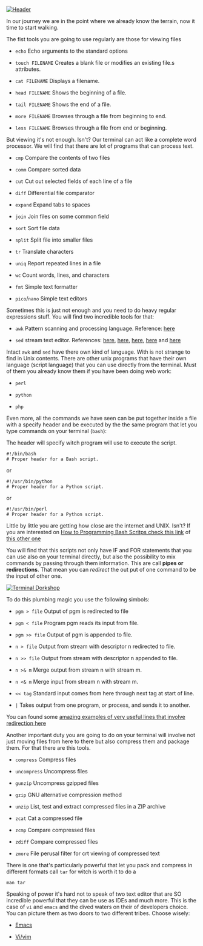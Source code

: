 [![Header](https://raw.github.com/patriciogonzalezvivo/Shell-Initiation/master/images/terminal08.jpg)](http://patriciogonzalezvivo.com/)

In our journey we are in the point where we already know the terrain, now it time to start walking.

The fist tools you are going to use regularly are those for viewing files

*	`echo`				Echo arguments to the standard options

*	`touch FILENAME`	Creates a blank file or modifies an existing file.s attributes.

*	`cat FILENAME` 		Displays a filename.

*	`head FILENAME`		Shows the beginning of a file.

*	`tail FILENAME`		Shows the end of a file.

*	`more FILENAME`		Browses through a file from beginning to end.

*	`less FILENAME`		Browses through a file from end or beginning.

But viewing it's not enough. Isn't? Our terminal can act like a complete word processor. We will find that there are lot of programs that can process text.

*	`cmp`	Compare the contents of two files

*	`comm`	Compare sorted data

*	`cut`	Cut out selected fields of each line of a file

*	`diff`	Differential file comparator

*	`expand`	Expand tabs to spaces

*	`join`	Join files on some common field

*	`sort`	Sort file data

*	`split`	Split file into smaller files

*	`tr`	Translate characters

*	`uniq`	Report repeated lines in a file

*	`wc`	Count words, lines, and characters

*	`fmt`	Simple text formatter

*	`pico`/`nano`	Simple text editors 


Sometimes this is just not enough and you need to do heavy regular expressions stuff. You will find two incredible tools for that:

*	`awk`	Pattern scanning and processing language. Reference: [here](http://www.catonmat.net/blog/awk-one-liners-explained-part-one/)

*	`sed`	stream text editor. References: [here](http://www.pement.org/sed/sedfaq.html), [here](http://www.catonmat.net/blog/proof-that-sed-is-turing-complete/), [here](http://www.thegeekstuff.com/tag/sed-tips-and-tricks/), [here](http://tech.bluesmoon.info/2008/09/programming-patterns-in-sed.html) and [here](http://www.grymoire.com/Unix/Sed.html)

Intact `awk` and `sed` have there own kind of language. With is not strange to find in Unix contents. There are other unix programs that have their own language (script language) that you can use directly from the terminal. Must of them you already know them if you have been doing web work:

*	`perl`	

*	`python`

*	`php`

Even more, all the commands we have seen can be put together inside a file with a specify header and be executed by the the same program that let you type commands on your terminal (`bash`):

The header will specify witch program will use to execute the script.

	
	#!/bin/bash
	# Proper header for a Bash script.
	
or

	#!/usr/bin/python
	# Proper header for a Python script.
	
or

	#!/usr/bin/perl
	# Proper header for a Python script.

Little by little you are getting how close are the internet and UNIX. Isn't?
If you are interested on [How to Programming Bash Scritps check this link](http://tldp.org/HOWTO/Bash-Prog-Intro-HOWTO.html) of [this other one](http://linuxconfig.org/Bash_scripting_Tutorial)

You will find that this scripts not only have IF and FOR statements that you can use also on your terminal directly, but also the possibility to mix commands by passing through them information. This are call **pipes or redirections**. That mean you can *redirect* the out put of one command to be the input of other one.

[![Terminal Dorkshop](https://raw.github.com/patriciogonzalezvivo/Shell-Initiation/master/images/terminal07.png)](http://patriciogonzalezvivo.com/)

To do this plumbing magic you use the following simbols: 

*	`pgm > file`	Output of pgm is redirected to file

*	`pgm < file`	Program pgm reads its input from file.

*	`pgm >> file`	Output of pgm is appended to file.

*	`n > file`	Output from stream with descriptor n redirected to file.

*	`n >> file`	Output from stream with descriptor n appended to file.

*	`n >& m`	Merge output from stream n with stream m.

*	`n <& m`	Merge input from stream n with stream m.

*	`<< tag`	Standard input comes from here through next tag at start of line.

*	`|`			Takes output from one program, or process, and sends it to another.

You can found some [amazing examples of very useful lines that involve redirection here](http://www.commandlinefu.com/commands/browse)

Another important duty you are going to do on your terminal will involve not just moving files from here to there but also compress them and package them. For that there are this tools.

*	`compress`	Compress files

*	`uncompress`	Uncompress files

*	`gunzip`	Uncompress gzipped files

*	`gzip`	GNU alternative compression method

*	`unzip`	List, test and extract compressed files in a ZIP archive

*	`zcat`	Cat a compressed file

*	`zcmp`	Compare compressed files

*	`zdiff`	Compare compressed files

*	`zmore`	File perusal filter for crt viewing of compressed text

There is one that's particularly powerful that let you pack and compress in different formats call `tar` for witch is worth it to do a

	man tar
	
Speaking of power it's hard not to speak of two text editor that are SO incredible powerful that they can be use as IDEs and much more. This is the case of `vi` and `emacs` and the dived waters on their of developers choice. You can picture them as two doors to two different tribes. Choose wisely:

*	[Emacs](https://github.com/patriciogonzalezvivo/Shell-Initiation/blob/master/chap06a.md)

*	[Vi/vim](https://github.com/patriciogonzalezvivo/Shell-Initiation/blob/master/chap06b.md)